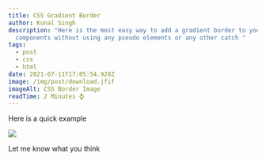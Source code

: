 ```yaml
---
title: CSS Gradient Border
author: Kunal Singh
description: "Here is the most easy way to add a gradient border to your
  components without using any pseudo elements or any other catch "
tags:
  - post
  - css
  - html
date: 2021-07-11T17:05:54.928Z
image: /img/post/download.jfif
imageAlt: CSS Border Image
readTime: 2 Minutes ⌚
---
```

Here is a quick example

![](/img/post/instagram-post-53.png)

Let me know what you think